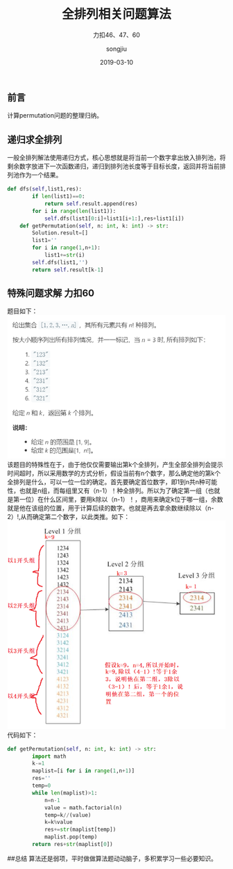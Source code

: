 ﻿---
layout:     post
title:      全排列相关问题算法
subtitle:   力扣46、47、60 
date:       2019-03-10
author:     songjiu
header-img: img/post-bg-cook.jpg
catalog: true
tags:
    - 算法
---

## 前言
计算permutation问题的整理归纳。



## 递归求全排列

一般全排列解法使用递归方式，核心思想就是将当前一个数字拿出放入排列池，将剩余数字放进下一次函数递归，递归到排列池长度等于目标长度，返回并将当前排列池作为一个结果。
```python
def dfs(self,list1,res):
        if len(list1)==0:
            return self.result.append(res)
        for i in range(len(list1)):
            self.dfs(list1[0:i]+list1[i+1:],res+list1[i])
    def getPermutation(self, n: int, k: int) -> str:
        Solution.result=[]
        list1=''
        for i in range(1,n+1):
            list1+=str(i)
        self.dfs(list1,'')
        return self.result[k-1]
```
## 特殊问题求解 力扣60 
题目如下：
![](img/qpl1.jpg)
该题目的特殊性在于，由于他仅仅需要输出第k个全排列，产生全部全排列会提示时间超时，所以采用数学的方式分析，假设当前有n个数字，那么确定他的第k个全排列是什么，可以一位一位的确定。首先要确定首位数字，即1到n共n种可能性，也就是n组，而每组里又有（n-1）！种全排列。所以为了确定第一组（也就是第一位）在什么区间里，要用k除以（n-1）！，商用来确定k位于哪一组，余数就是他在该组的位置，用于计算后续的数字。也就是再去拿余数继续除以（n-2）!,从而确定第二个数字，以此类推。如下：
![](img/qpl2.jpg)
代码如下：
```python
def getPermutation(self, n: int, k: int) -> str:
        import math
        k-=1
        maplist=[i for i in range(1,n+1)]
        res=''
        temp=0
        while len(maplist)>1:
            n=n-1
            value = math.factorial(n)
            temp=k//(value)
            k=k%value
            res+=str(maplist[temp])
            maplist.pop(temp)
        return res+str(maplist[0])
```
##总结
算法还是弱项，平时做做算法题动动脑子，多积累学习一些必要知识。


